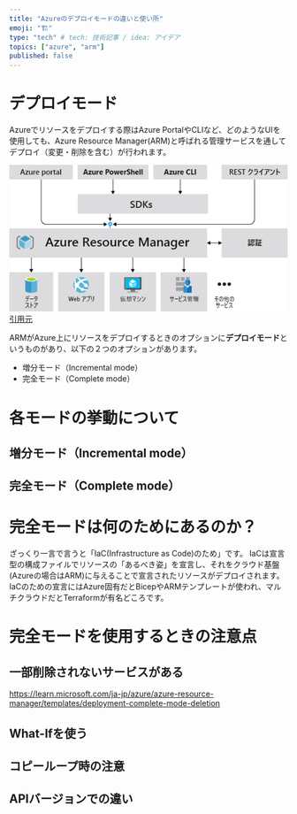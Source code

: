 ```yaml
---
title: "Azureのデプロイモードの違いと使い所"
emoji: "🏗"
type: "tech" # tech: 技術記事 / idea: アイデア
topics: ["azure", "arm"]
published: false
---
```


# デプロイモード
Azureでリソースをデプロイする際はAzure PortalやCLIなど、どのようなUIを使用しても、Azure Resource Manager(ARM)と呼ばれる管理サービスを通してデプロイ（変更・削除を含む）が行われます。

![](/images/azure-deploy-mode/arm.png)
[引用元](https://learn.microsoft.com/ja-jp/azure/azure-resource-manager/management/overview)

ARMがAzure上にリソースをデプロイするときのオプションに**デプロイモード**というものがあり、以下の２つのオプションがあります。
- 増分モード（Incremental mode）
- 完全モード（Complete mode）

# 各モードの挙動について
## 増分モード（Incremental mode）
## 完全モード（Complete mode）

# 完全モードは何のためにあるのか？
ざっくり一言で言うと「IaC(Infrastructure as Code)のため」です。
IaCは宣言型の構成ファイルでリソースの「あるべき姿」を宣言し、それをクラウド基盤(Azureの場合はARM)に与えることで宣言されたリソースがデプロイされます。
IaCのための宣言にはAzure固有だとBicepやARMテンプレートが使われ、マルチクラウドだとTerraformが有名どころです。


# 完全モードを使用するときの注意点
## 一部削除されないサービスがある
https://learn.microsoft.com/ja-jp/azure/azure-resource-manager/templates/deployment-complete-mode-deletion
## What-Ifを使う
## コピーループ時の注意
## APIバージョンでの違い
